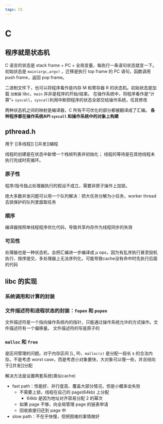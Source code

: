```yaml
---
tags: CS
---
```

# C

## 程序就是状态机

C 语言的状态是 stack frame + PC + 全局变量，每执行一条语句状态就变一下。
初始状态是 `main(argc,argv)` ，迁移是执行 top frame 的 PC 语句，函数调用 push frame，返回 pop frame。

二进制文件下，也可以将程序看作是内存 M 和寄存器 R 的状态机。初始状态是加载 `加载器` libc，`main` 并非是程序的开始/结束。
在操作系统中，将程序看作是“计算”+ `syscall`，`syscall`利用中断把程序的状态全部交给操作系统，任其修改

两种状态机之间的映射是编译器，C 所有不可优化的部分都被翻译成了汇编。
**各种程序都在操作系统API `syscall` 和操作系统中的对象上构建**

## pthread.h

用于 [[多线程]] [[并发]]编程

线程的创建是在状态中新增一个栈帧列表并初始化；
线程的等待是在其他线程未执行完成时死循环。

### 原子性

程序/指令独占处理器执行的假设不成立，需要非原子操作上加锁。

绝大多数并发问题可以用一个队列解决：把大任务分解为小任务，worker thread去锁保护的队列里面取任务

### 顺序

编译器按照单线程程序优化代码，导致共享内存作为线程同步的失效

### 可见性

处理器也是一种状态机，会把汇编进一步编译成 $\mu$ ops，因为有乱序执行甚至投机执行、按序提交，多处理器上无法序列化，可能导致cache没有命中时先执行后面的代码

## libc 的实现

### 系统调用和计算的封装

### 文件描述符和进程状态的封装：`fopen` 和 `popen`

文件描述符是一个指向操作系统内的指针，只能通过操作系统允许的方式操作。文件描述符有一个偏移量。
文件描述符的写是原子的

### `malloc` 和 `free`

是区间管理的问题。对于内存区间 [L, R)，`malloc(s)` 是分配一段长 s 的合法内存。不是考虑 worst case，而是考虑小对象要快，大对象可以慢一些，并且倾向于[[并发]]分配

解决方法是设置两套系统(类似cache)

- fast path：性能好、并行度高、覆盖大部分情况，但是小概率会失败
  - 不需要上锁，线程在自己的 page(64kb) 上分配
    - 64kb 是因为地址对齐容易分配 2 的幂次
  - 如果 page 不够，向全局管理 page 的链表申请
  - 回收直接归还到 page 中
- slow path：不在乎快慢，但把困难的事情做好
